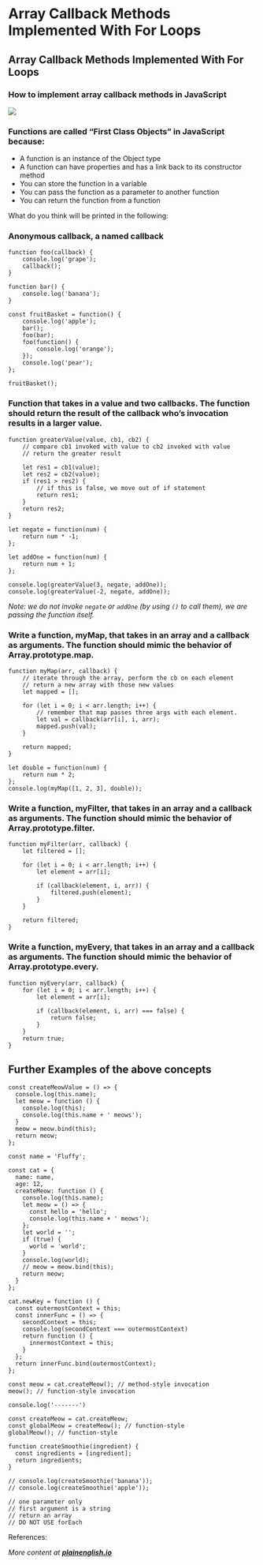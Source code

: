 # Array Callback Methods Implemented With For Loops

## Array Callback Methods Implemented With For Loops <a id="1921"></a>

### How to implement array callback methods in JavaScript <a id="e029"></a>

![](https://cdn-images-1.medium.com/max/800/0*WpKqOdTsTPhvapuW)

### Functions are called “First Class Objects” in JavaScript because: <a id="ea15"></a>

- A function is an instance of the Object type
- A function can have properties and has a link back to its constructor method
- You can store the function in a variable
- You can pass the function as a parameter to another function
- You can return the function from a function

What do you think will be printed in the following:

### Anonymous callback, a named callback <a id="8d4f"></a>

```text
function foo(callback) {
    console.log('grape');
    callback();
}
```

```text
function bar() {
    console.log('banana');
}
```

```text
const fruitBasket = function() {
    console.log('apple');
    bar();
    foo(bar);
    foo(function() {
        console.log('orange');
    });
    console.log('pear');
};
```

```text
fruitBasket();
```

### Function that takes in a value and two callbacks. The function should return the result of the callback who’s invocation results in a larger value. <a id="b8e8"></a>

```text
function greaterValue(value, cb1, cb2) {
    // compare cb1 invoked with value to cb2 invoked with value
    // return the greater result
```

```text
    let res1 = cb1(value);
    let res2 = cb2(value);
    if (res1 > res2) {
        // if this is false, we move out of if statement
        return res1;
    }
    return res2;
}
```

```text
let negate = function(num) {
    return num * -1;
};
```

```text
let addOne = function(num) {
    return num + 1;
};
```

```text
console.log(greaterValue(3, negate, addOne));
console.log(greaterValue(-2, negate, addOne));
```

_Note: we do not invoke_ _`negate`_ _or_ _`addOne`_ _\(by using_ _`()`_ _to call them\), we are passing the function itself._

### Write a function, myMap, that takes in an array and a callback as arguments. The function should mimic the behavior of Array.prototype.map. <a id="217c"></a>

```text
function myMap(arr, callback) {
    // iterate through the array, perform the cb on each element
    // return a new array with those new values
    let mapped = [];
```

```text
    for (let i = 0; i < arr.length; i++) {
        // remember that map passes three args with each element.
        let val = callback(arr[i], i, arr);
        mapped.push(val);
    }
```

```text
    return mapped;
}
```

```text
let double = function(num) {
    return num * 2;
};
console.log(myMap([1, 2, 3], double));
```

### Write a function, myFilter, that takes in an array and a callback as arguments. The function should mimic the behavior of Array.prototype.filter. <a id="47af"></a>

```text
function myFilter(arr, callback) {
    let filtered = [];
```

```text
    for (let i = 0; i < arr.length; i++) {
        let element = arr[i];
```

```text
        if (callback(element, i, arr)) {
            filtered.push(element);
        }
    }
```

```text
    return filtered;
}
```

### Write a function, myEvery, that takes in an array and a callback as arguments. The function should mimic the behavior of Array.prototype.every. <a id="ac49"></a>

```text
function myEvery(arr, callback) {
    for (let i = 0; i < arr.length; i++) {
        let element = arr[i];
```

```text
        if (callback(element, i, arr) === false) {
            return false;
        }
    }
    return true;
}
```

## Further Examples of the above concepts <a id="ceeb"></a>

```text
const createMeowValue = () => {
  console.log(this.name);
  let meow = function () {
    console.log(this);
    console.log(this.name + ' meows');
  }
  meow = meow.bind(this);
  return meow;
};
```

```text
const name = 'Fluffy';
```

```text
const cat = {
  name: name,
  age: 12,
  createMeow: function () {
    console.log(this.name);
    let meow = () => {
      const hello = 'hello';
      console.log(this.name + ' meows');
    };
    let world = '';
    if (true) {
      world = 'world';
    }
    console.log(world);
    // meow = meow.bind(this);
    return meow;
  }
};
```

```text
cat.newKey = function () {
  const outermostContext = this;
  const innerFunc = () => {
    secondContext = this;
    console.log(secondContext === outermostContext)
    return function () {
      innermostContext = this;
    }
  };
  return innerFunc.bind(outermostContext);
};
```

```text
const meow = cat.createMeow(); // method-style invocation
meow(); // function-style invocation
```

```text
console.log('-------')
```

```text
const createMeow = cat.createMeow;
const globalMeow = createMeow(); // function-style
globalMeow(); // function-style
```

```text
function createSmoothie(ingredient) {
  const ingredients = [ingredient];
  return ingredients;
}
```

```text
// console.log(createSmoothie('banana'));
// console.log(createSmoothie('apple'));
```

```text
// one parameter only
// first argument is a string
// return an array
// DO NOT USE forEach
```

References:

_More content at_ [_**plainenglish.io**_](http://plainenglish.io/)
